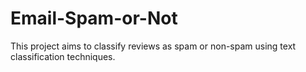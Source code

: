 # Email-Spam-or-Not
This project aims to classify reviews as spam or non-spam using text classification techniques.
